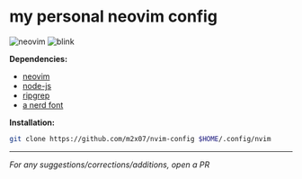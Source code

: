 # my personal neovim config

![neovim](https://cyber.dabamos.de/88x31/neovim.gif)
![blink](https://cyber.dabamos.de/88x31/blink-0.gif)

**Dependencies:**

- [neovim](https://neovim.io/)
- [node-js](https://nodejs.org)
- [ripgrep](https://github.com/BurntSushi/ripgrep)
- [a nerd font](https://nerdfonts.com/)

**Installation:**

```bash
git clone https://github.com/m2x07/nvim-config $HOME/.config/nvim
```

---

_For any suggestions/corrections/additions, open a PR_
